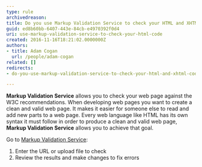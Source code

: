 ```yaml
---
type: rule
archivedreason: 
title: Do you use Markup Validation Service to check your HTML and XHTML code?
guid: ed8b60bb-6407-443e-84cb-e4970392f0d4
uri: use-markup-validation-service-to-check-your-html-code
created: 2016-11-16T18:21:02.0000000Z
authors:
- title: Adam Cogan
  url: /people/adam-cogan
related: []
redirects:
- do-you-use-markup-validation-service-to-check-your-html-and-xhtml-code

---
```


**Markup Validation Service** allows you to check your web page against the W3C recommendations. When developing web pages you want to create a clean and valid web page. It makes it easier for someone else to read and add new parts to a web page. Every web language like HTML has its own syntax it must follow in order to produce a clean and valid web page,  **Markup Validation Service** allows you to achieve that goal.

<!--endintro-->

Go to [Markup Validation Service](https&#58;//validator.w3.org/):

1. Enter the URL or upload file to check
2. Review the results and make changes to fix errors
